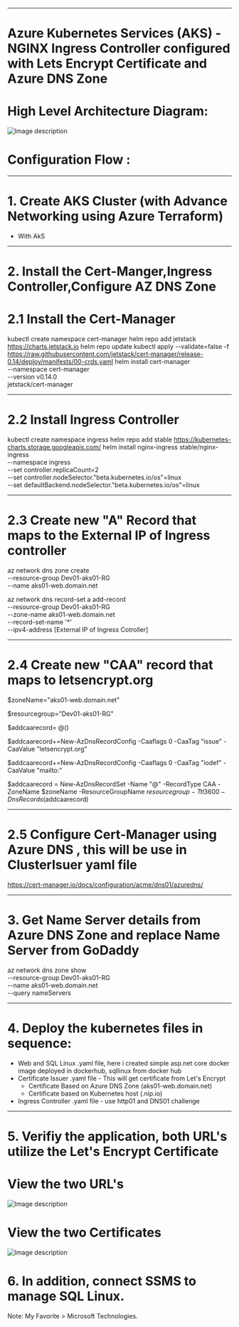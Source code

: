 ----------------------------------------------------------
# Azure Kubernetes Services (AKS) - NGINX Ingress Controller configured with Lets Encrypt Certificate and Azure DNS Zone


# High Level Architecture Diagram:


![Image description](https://github.com/GBuenaflor/01azure-aks-ingresscontroller-https/blob/master/GB-AKS-Ingress-Https.png)



# Configuration Flow :


----------------------------------------------------------
# 1. Create AKS Cluster (with Advance Networking using Azure Terraform)
  
  - With AkS    
 
----------------------------------------------------------
# 2. Install the Cert-Manger,Ingress Controller,Configure AZ DNS Zone

# 2.1  Install the Cert-Manager
    
kubectl create namespace cert-manager
helm repo add jetstack https://charts.jetstack.io
helm repo update
kubectl apply --validate=false -f https://raw.githubusercontent.com/jetstack/cert-manager/release-0.14/deploy/manifests/00-crds.yaml
helm install cert-manager \
    --namespace cert-manager \
    --version v0.14.0 \
    jetstack/cert-manager
    
----------------------------------------------------------
# 2.2 Install Ingress Controller
    
kubectl create namespace ingress
helm repo add stable https://kubernetes-charts.storage.googleapis.com/
helm install nginx-ingress stable/nginx-ingress \
    --namespace ingress \
    --set controller.replicaCount=2 \
    --set controller.nodeSelector."beta\.kubernetes\.io/os"=linux \
    --set defaultBackend.nodeSelector."beta\.kubernetes\.io/os"=linux
    
----------------------------------------------------------
# 2.3 Create new "A" Record that maps to the External IP of Ingress controller
           
az network dns zone create \
  --resource-group Dev01-aks01-RG \
  --name aks01-web.domain.net
 
az network dns record-set a add-record \
    --resource-group Dev01-aks01-RG \
    --zone-name aks01-web.domain.net \
    --record-set-name '*' \
    --ipv4-address [External IP of Ingress Cotroller]


----------------------------------------------------------
# 2.4 Create new "CAA" record that maps to letsencrypt.org 


$zoneName="aks01-web.domain.net"

$resourcegroup="Dev01-aks01-RG"

$addcaarecord= @()

$addcaarecord+=New-AzDnsRecordConfig -Caaflags 0 -CaaTag "issue" -CaaValue "letsencrypt.org"

$addcaarecord+=New-AzDnsRecordConfig -Caaflags 0 -CaaTag "iodef" -CaaValue "mailto:<Your Email Address>"

$addcaarecord = New-AzDnsRecordSet -Name "@" -RecordType CAA -ZoneName $zoneName -ResourceGroupName $resourcegroup -Ttl 3600 -DnsRecords ($addcaarecord)



----------------------------------------------------------
# 2.5 Configure Cert-Manager using Azure DNS , this will be use in ClusterIsuer yaml file


https://cert-manager.io/docs/configuration/acme/dns01/azuredns/
       
       
----------------------------------------------------------
# 3. Get Name Server details from Azure DNS Zone and replace Name Server from GoDaddy


az network dns zone show \
  --resource-group Dev01-aks01-RG \
  --name aks01-web.domain.net \
  --query nameServers

----------------------------------------------------------
# 4. Deploy the kubernetes files in sequence:


   - Web and SQL Linux .yaml file, here i created simple asp.net core docker image deployed in dockerhub, sqllinux from docker hub
   - Certificate Issuer .yaml file - This will get certificate from Let's Encrypt
       - Certificate Based on Azure DNS Zone (aks01-web.domain.net)
       - Certificate based on Kubernetes host (.nip.io) 
   - Ingress Controller .yaml file - use http01 and DNS01 challenge
  
  
----------------------------------------------------------
# 5. Verifiy the application, both URL's utilize the Let's Encrypt Certificate


# View the two URL's


![Image description](https://github.com/GBuenaflor/01azure-aks-ingresscontroller-https/blob/master/GB-AKS-Ingress-Https02.png)


# View the two Certificates


![Image description](https://github.com/GBuenaflor/01azure-aks-ingresscontroller-https/blob/master/GB-AKS-Ingress-Https03.png)


# 6. In addition, connect SSMS to manage SQL Linux.

Note: My Favorite > Microsoft Technologies.
